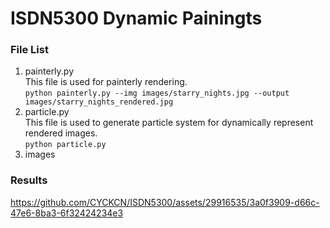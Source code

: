 # ISDN5300 Dynamic Painingts
### File List
1. painterly.py <br>
This file is used for painterly rendering. <br>
`python painterly.py --img images/starry_nights.jpg --output images/starry_nights_rendered.jpg`
2. particle.py <br>
This file is used to generate particle system for dynamically represent rendered images. <br>
`python particle.py`
3. images
### Results
https://github.com/CYCKCN/ISDN5300/assets/29916535/3a0f3909-d66c-47e6-8ba3-6f32424234e3

